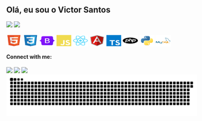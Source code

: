 ## Olá, eu sou o Victor Santos

<div>
    <a href="https://github.com/victorsantos-dev"></a>
    <img height="180em" src="https://github-readme-stats.vercel.app/api?username=victorsantos-devv&show_icons=true&theme=dark&include_all_commits=true&count_private=false"/>
    <img height="180em" src="https://github-readme-stats.vercel.app/api/top-langs/?username=VictorSantos-Dev&layout=compact&langs_count=7&theme=dark"/>
</div>

<div style="display: inline_block"><br>
    <img align="center" alt="Victor-HTML" height="30" width="40" src="https://raw.githubusercontent.com/devicons/devicon/master/icons/html5/html5-original.svg">
    <img align="center" alt="Victor-Css" height="30" width="40" src="https://raw.githubusercontent.com/devicons/devicon/master/icons/css3/css3-original.svg">
    <img align="center" alt="Victor-Bootstrap" height="30" width="40" src="https://raw.githubusercontent.com/devicons/devicon/master/icons/bootstrap/bootstrap-original.svg">
    <img align="center" alt="Victor-Js" height="30" width="40" src="https://raw.githubusercontent.com/devicons/devicon/master/icons/javascript/javascript-plain.svg">
    <img align="center" alt="Victoro-Angular" height="30" width="40" src="https://raw.githubusercontent.com/devicons/devicon/master/icons/react/react-original.svg">
    <img align="center" alt="Victor-React" height="30" width="40" src="https://raw.githubusercontent.com/devicons/devicon/master/icons/angularjs/angularjs-original.svg">
    <img align="center" alt="Victor-Ts" height="30" width="40" src="https://raw.githubusercontent.com/devicons/devicon/master/icons/typescript/typescript-plain.svg">
    <img align="center" alt="Victor-PHP" height="30" width="40" src="https://raw.githubusercontent.com/devicons/devicon/master/icons/php/php-plain.svg">
    <img align="center" alt="Victor-Python" height="30" width="40" src="https://raw.githubusercontent.com/devicons/devicon/master/icons/python/python-original.svg">
    <img align="center" alt="Victor-Mysql" height="30" width="40" src="https://raw.githubusercontent.com/devicons/devicon/master/icons/mysql/mysql-original-wordmark.svg">
    <!-- <img align="center" alt="Victor-Node" height="30" width="40" src="https://raw.githubusercontent.com/devicons/devicon/master/icons/nodejs/nodejs-plain.svg"> -->
    <!-- <img align="center" alt="Victor-Csharp" height="30" width="40" src="https://raw.githubusercontent.com/devicons/devicon/master/icons/csharp/csharp-original.svg"> -->
    <!-- <img align="right" alt="Rafa-yoda" src="https://cdn.discordapp.com/attachments/795358919417397249/825430589581688872/hi.gif">-->
</div>

#### Connect with me:

<div> 
  <a href="https://instagram.com/vsantossssssss" target="_blank"><img src="https://img.shields.io/badge/-Instagram-%23E4405F?style=for-the-badge&logo=instagram&logoColor=white" target="_blank"></a>
  <a href ="mailto:severoscode@gmail.com"><img src="https://img.shields.io/badge/Gmail-D14836?style=for-the-badge&logo=gmail&logoColor=white" target="_blank"></a>
  <a href="https://www.linkedin.com/in/victorsantos-dev" target="_blank"><img src="https://img.shields.io/badge/-LinkedIn-%230077B5?style=for-the-badge&logo=linkedin&logoColor=white" target="_blank"></a>

<picture>
  <source media="(prefers-color-scheme: dark)" srcset="https://raw.githubusercontent.com/gsantos20/gsantos20/output/github-contribution-grid-snake-dark.svg">
  <source media="(prefers-color-scheme: light)" srcset="https://raw.githubusercontent.com/gsantos20/gsantos20/output/github-contribution-grid-snake.svg">
  <img alt="github contribution grid snake animation" src="https://raw.githubusercontent.com/gsantos20/gsantos20/output/github-contribution-grid-snake.svg">
</picture>

</div>
